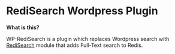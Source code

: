# RediSearch Wordpress Plugin

**What is this?**

WP-RediSearch is a plugin which replaces Wordpress search with [RediSearch](http://redisearch.io/) module that adds Full-Text search to Redis.

